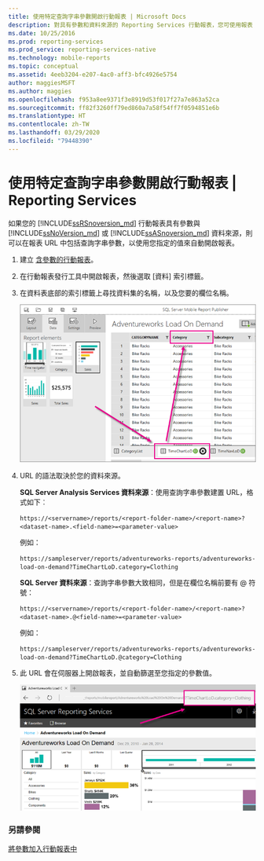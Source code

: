 ```yaml
---
title: 使用特定查詢字串參數開啟行動報表 | Microsoft Docs
description: 對具有參數和資料來源的 Reporting Services 行動報表，您可使用報表 URL 中的查詢參數，以指定的值來開啟此報表。
ms.date: 10/25/2016
ms.prod: reporting-services
ms.prod_service: reporting-services-native
ms.technology: mobile-reports
ms.topic: conceptual
ms.assetid: 4eeb3204-e207-4ac0-aff3-bfc4926e5754
author: maggiesMSFT
ms.author: maggies
ms.openlocfilehash: f953a8ee9371f3e8919d53f017f27a7e863a52ca
ms.sourcegitcommit: ff82f3260ff79ed860a7a58f54ff7f0594851e6b
ms.translationtype: HT
ms.contentlocale: zh-TW
ms.lasthandoff: 03/29/2020
ms.locfileid: "79448390"
---
```

# <a name="open-a-mobile-report-with-specific-query-string-parameters--reporting-services"></a>使用特定查詢字串參數開啟行動報表 | Reporting Services
如果您的 [!INCLUDE[ssRSnoversion_md](../../includes/ssrsnoversion-md.md)] 行動報表具有參數與 [!INCLUDE[ssNoVersion_md](../../includes/ssnoversion-md.md)] 或 [!INCLUDE[ssASnoversion_md](../../includes/ssasnoversion-md.md)] 資料來源，則可以在報表 URL 中包括查詢字串參數，以使用您指定的值來自動開啟報表。 
1.  建立 [含參數的行動報表](../../reporting-services/mobile-reports/add-parameters-to-a-mobile-report-reporting-services.md)。

2. 在行動報表發行工具中開啟報表，然後選取 [資料] 索引標籤。 

2. 在資料表底部的索引標籤上尋找資料集的名稱，以及您要的欄位名稱。 
    
    ![mobile-report-publisher-parameter-data-view](../../reporting-services/mobile-reports/media/mobile-report-publisher-parameter-data-view.png)
    
2.  URL 的語法取決於您的資料來源。 

     **SQL Server Analysis Services 資料來源**：使用查詢字串參數建置 URL，格式如下︰

    `https://<servername>/reports/<report-folder-name>/<report-name>?<dataset-name>.<field-name>=<parameter-value>`

    例如：
    
    `https://sampleserver/reports/adventureworks-reports/adventureworks-load-on-demand?TimeChartLoD.category=Clothing` 
    
     **SQL Server 資料來源**：查詢字串參數大致相同，但是在欄位名稱前要有 \@ 符號：

    `https://<servername>/reports/<report-folder-name>/<report-name>?<dataset-name>.@<field-name>=<parameter-value>`

    例如：
    
      `https://sampleserver/reports/adventureworks-reports/adventureworks-load-on-demand?TimeChartLoD.@category=Clothing` 

    
3.  此 URL 會在伺服器上開啟報表，並自動篩選至您指定的參數值。

    ![mobile-report-publisher-parameter-web-portal-view](../../reporting-services/mobile-reports/media/mobile-report-publisher-parameter-web-portal-view.png)

### <a name="see-also"></a>另請參閱

[將參數加入行動報表中](../../reporting-services/mobile-reports/add-parameters-to-a-mobile-report-reporting-services.md)


